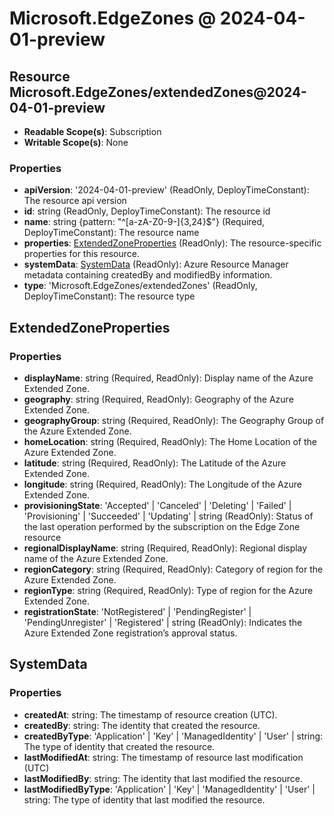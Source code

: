 # Microsoft.EdgeZones @ 2024-04-01-preview

## Resource Microsoft.EdgeZones/extendedZones@2024-04-01-preview
* **Readable Scope(s)**: Subscription
* **Writable Scope(s)**: None
### Properties
* **apiVersion**: '2024-04-01-preview' (ReadOnly, DeployTimeConstant): The resource api version
* **id**: string (ReadOnly, DeployTimeConstant): The resource id
* **name**: string {pattern: "^[a-zA-Z0-9-]{3,24}$"} (Required, DeployTimeConstant): The resource name
* **properties**: [ExtendedZoneProperties](#extendedzoneproperties) (ReadOnly): The resource-specific properties for this resource.
* **systemData**: [SystemData](#systemdata) (ReadOnly): Azure Resource Manager metadata containing createdBy and modifiedBy information.
* **type**: 'Microsoft.EdgeZones/extendedZones' (ReadOnly, DeployTimeConstant): The resource type

## ExtendedZoneProperties
### Properties
* **displayName**: string (Required, ReadOnly): Display name of the Azure Extended Zone.
* **geography**: string (Required, ReadOnly): Geography of the Azure Extended Zone.
* **geographyGroup**: string (Required, ReadOnly): The Geography Group of the Azure Extended Zone.
* **homeLocation**: string (Required, ReadOnly): The Home Location of the Azure Extended Zone.
* **latitude**: string (Required, ReadOnly): The Latitude of the Azure Extended Zone.
* **longitude**: string (Required, ReadOnly): The Longitude of the Azure Extended Zone.
* **provisioningState**: 'Accepted' | 'Canceled' | 'Deleting' | 'Failed' | 'Provisioning' | 'Succeeded' | 'Updating' | string (ReadOnly): Status of the last operation performed by the subscription on the Edge Zone resource
* **regionalDisplayName**: string (Required, ReadOnly): Regional display name of the Azure Extended Zone.
* **regionCategory**: string (Required, ReadOnly): Category of region for the Azure Extended Zone.
* **regionType**: string (Required, ReadOnly): Type of region for the Azure Extended Zone.
* **registrationState**: 'NotRegistered' | 'PendingRegister' | 'PendingUnregister' | 'Registered' | string (ReadOnly): Indicates the Azure Extended Zone registration’s approval status.

## SystemData
### Properties
* **createdAt**: string: The timestamp of resource creation (UTC).
* **createdBy**: string: The identity that created the resource.
* **createdByType**: 'Application' | 'Key' | 'ManagedIdentity' | 'User' | string: The type of identity that created the resource.
* **lastModifiedAt**: string: The timestamp of resource last modification (UTC)
* **lastModifiedBy**: string: The identity that last modified the resource.
* **lastModifiedByType**: 'Application' | 'Key' | 'ManagedIdentity' | 'User' | string: The type of identity that last modified the resource.

